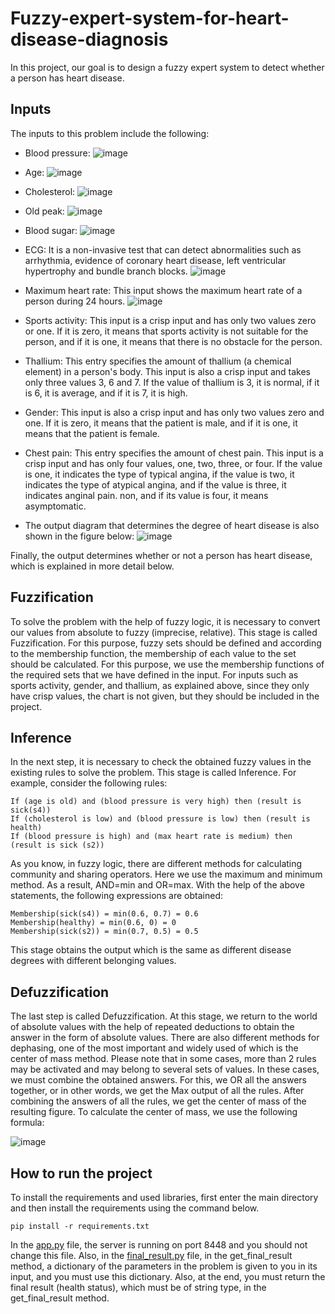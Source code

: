 # Fuzzy-expert-system-for-heart-disease-diagnosis
In this project, our goal is to design a fuzzy expert system to detect whether a person has heart disease. 

## Inputs
The inputs to this problem include the following:

- Blood pressure:
![image](https://user-images.githubusercontent.com/72689599/179025325-0aa9ce04-0b41-4391-88ba-286407666736.png)

- Age:
![image](https://user-images.githubusercontent.com/72689599/179025502-cca407cf-71b8-40de-a013-2f68e19f17f0.png)

- Cholesterol:
![image](https://user-images.githubusercontent.com/72689599/179025615-a118eb0e-a41a-4547-af03-4e20d1ac7922.png)

- Old peak:
![image](https://user-images.githubusercontent.com/72689599/179025722-5c579838-3b2b-4cc6-b403-68543a661e2b.png)

- Blood sugar:
![image](https://user-images.githubusercontent.com/72689599/179025802-f907a0c7-7a70-48b8-b1e8-14c758ffcc39.png)

- ECG: It is a non-invasive test that can detect abnormalities such as arrhythmia, evidence of coronary heart disease, left ventricular hypertrophy and bundle branch blocks.
![image](https://user-images.githubusercontent.com/72689599/179026010-d81db57f-5bfb-4295-81d7-8eb259fa4e17.png)

- Maximum heart rate: This input shows the maximum heart rate of a person during 24 hours.
![image](https://user-images.githubusercontent.com/72689599/179026049-76114fca-7582-4aed-a1e3-3645f9b8fb45.png)

- Sports activity: This input is a crisp input and has only two values zero or one. If it is zero, it means that sports activity is not suitable for the person, and if it is one, it means that there is no obstacle for the person.
- Thallium: This entry specifies the amount of thallium (a chemical element) in a person's body. This input is also a crisp input and takes only three values 3, 6 and 7. If the value of thallium is 3, it is normal, if it is 6, it is average, and if it is 7, it is high.
- Gender: This input is also a crisp input and has only two values zero and one. If it is zero, it means that the patient is male, and if it is one, it means that the patient is female.
- Chest pain: This entry specifies the amount of chest pain. This input is a crisp input and has only four values, one, two, three, or four. If the value is one, it indicates the type of typical angina, if the value is two, it indicates the type of atypical angina, and if the value is three, it indicates anginal pain. non, and if its value is four, it means asymptomatic.
- The output diagram that determines the degree of heart disease is also shown in the figure below:
![image](https://user-images.githubusercontent.com/72689599/179026668-924e609c-687c-4c30-9cc6-6968ef927005.png)

Finally, the output determines whether or not a person has heart disease, which is explained in more detail below.

## Fuzzification
To solve the problem with the help of fuzzy logic, it is necessary to convert our values from absolute to fuzzy (imprecise, relative). This stage is called Fuzzification. For this purpose, fuzzy sets should be defined and according to the membership function, the membership of each value to the set should be calculated. For this purpose, we use the membership functions of the required sets that we have defined in the input. For inputs such as sports activity, gender, and thallium, as explained above, since they only have crisp values, the chart is not given, but they should be included in the project.

## Inference
In the next step, it is necessary to check the obtained fuzzy values in the existing rules to solve the problem. This stage is called Inference. For example, consider the following rules:
```
If (age is old) and (blood pressure is very high) then (result is sick(s4))
If (cholesterol is low) and (blood pressure is low) then (result is health)
If (blood pressure is high) and (max heart rate is medium) then (result is sick (s2))
```

As you know, in fuzzy logic, there are different methods for calculating community and sharing operators. Here we use the maximum and minimum method. As a result, AND=min and OR=max. With the help of the above statements, the following expressions are obtained:
```
Membership(sick(s4)) = min(0.6, 0.7) = 0.6
Membership(healthy) = min(0.6, 0) = 0
Membership(sick(s2)) = min(0.7, 0.5) = 0.5
```

This stage obtains the output which is the same as different disease degrees with different belonging values.

## Defuzzification
The last step is called Defuzzification. At this stage, we return to the world of absolute values with the help of repeated deductions to obtain the answer in the form of absolute values. There are also different methods for dephasing, one of the most important and widely used of which is the center of mass method. Please note that in some cases, more than 2 rules may be activated and may belong to several sets of values. In these cases, we must combine the obtained answers. For this, we OR all the answers together, or in other words, we get the Max output of all the rules. After combining the answers of all the rules, we get the center of mass of the resulting figure.
To calculate the center of mass, we use the following formula:

![image](https://user-images.githubusercontent.com/72689599/179029542-556480e1-1266-422c-b8b2-d7d9d570715f.png)

## How to run the project
To install the requirements and used libraries, first enter the main directory and then install the requirements using the command below.
```
pip install -r requirements.txt
```
In the [app.py](app.py) file, the server is running on port 8448 and you should not change this file. Also, in the [final_result.py](final_result.py) file, in the get_final_result method, a dictionary of the parameters in the problem is given to you in its input, and you must use this dictionary. Also, at the end, you must return the final result (health status), which must be of string type, in the get_final_result method.


